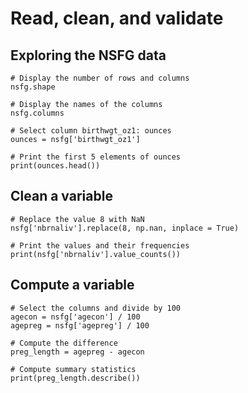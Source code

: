 # Read, clean, and validate
## Exploring the NSFG data
~~~
# Display the number of rows and columns
nsfg.shape

# Display the names of the columns
nsfg.columns

# Select column birthwgt_oz1: ounces
ounces = nsfg['birthwgt_oz1']

# Print the first 5 elements of ounces
print(ounces.head())
~~~
## Clean a variable
~~~
# Replace the value 8 with NaN
nsfg['nbrnaliv'].replace(8, np.nan, inplace = True)

# Print the values and their frequencies
print(nsfg['nbrnaliv'].value_counts())
~~~
## Compute a variable
~~~
# Select the columns and divide by 100
agecon = nsfg['agecon'] / 100
agepreg = nsfg['agepreg'] / 100

# Compute the difference
preg_length = agepreg - agecon

# Compute summary statistics
print(preg_length.describe())
~~~
